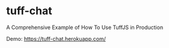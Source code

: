 # tuff-chat
A Comprehensive Example of How To Use TuffJS in Production

Demo: https://tuff-chat.herokuapp.com/

